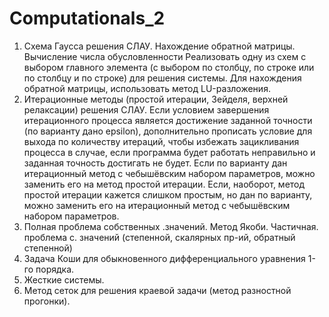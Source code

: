 # Computationals_2
1. Схема Гаусса решения СЛАУ. Нахождение обратной матрицы.
Вычисление числа обусловленности
Реализовать одну из схем с выбором главного элемента (с выбором по
столбцу, по строке или по столбцу и по строке) для решения системы.
Для нахождения обратной матрицы, использовать метод LU-разложения.
2. Итерационные методы (простой итерации, Зейделя, верхней
релаксации) решения СЛАУ.
Если условием завершения итерационного процесса является достижение
заданной точности (по варианту дано epsilon), дополнительно прописать
условие для выхода по количеству итераций, чтобы избежать зацикливания
процесса в случае, если программа будет работать неправильно и заданная
точность достигать не будет.
Если по варианту дан итерационный метод с чебышёвским набором
параметров, можно заменить его на метод простой итерации. Если, наоборот,
метод простой итерации кажется слишком простым, но дан по варианту,
можно заменить его на итерационный метод с чебышёвским набором
параметров.
3. Полная проблема собственных .значений. Метод Якоби. Частичная.
проблема с. значений (степенной, скалярных пр-ий, обратный
степенной)
4. Задача Коши для обыкновенного дифференциального уравнения 1-го
порядка.
5. Жесткие системы.
6. Метод сеток для решения краевой задачи (метод разностной
прогонки).
